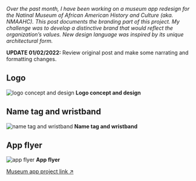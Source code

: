 _Over the past month, I have been working on a museum app redesign for the Natinal Museum of African American History and Culture (aka. NMAAHC). This post documents the branding part of this project. My challenge was to develop a distinctive brand that would reflect the organization’s values. New design language was inspired by its unique architectural form._

**UPDATE 01/02/2022:** Review original post and make some narrating and formatting changes.

## Logo

![logo concept and design](../../howiework/assets/post/image/nmaahc/logo.webp)
**Logo concept and design**

## Name tag and wristband

![name tag and wristband](../../howiework/assets/post/image/nmaahc/name-tag-wristband.webp)
**Name tag and wristband**

## App flyer

![app flyer](../../howiework/assets/post/image/nmaahc/app-flyer.webp)
**App flyer**

[Museum app project link ↗](/posts/museum)
